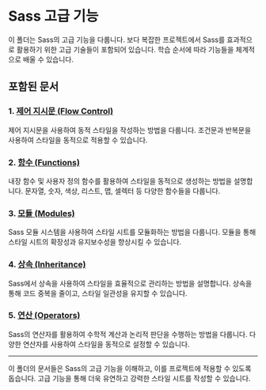 # Sass 고급 기능

이 폴더는 Sass의 고급 기능을 다룹니다. 보다 복잡한 프로젝트에서 Sass를 효과적으로 활용하기 위한 고급 기술들이 포함되어 있습니다. 학습 순서에 따라 기능들을 체계적으로 배울 수 있습니다.

## 포함된 문서

### 1. [제어 지시문 (Flow Control)](01-flow-control/README.md)
제어 지시문을 사용하여 동적 스타일을 작성하는 방법을 다룹니다. 조건문과 반복문을 사용하여 스타일을 동적으로 적용할 수 있습니다.

### 2. [함수 (Functions)](02-functions/README.md)
내장 함수 및 사용자 정의 함수를 활용하여 스타일을 동적으로 생성하는 방법을 설명합니다. 문자열, 숫자, 색상, 리스트, 맵, 셀렉터 등 다양한 함수들을 다룹니다.

### 3. [모듈 (Modules)](03-modules.md)
Sass 모듈 시스템을 사용하여 스타일 시트를 모듈화하는 방법을 다룹니다. 모듈을 통해 스타일 시트의 확장성과 유지보수성을 향상시킬 수 있습니다.

### 4. [상속 (Inheritance)](04-inheritance.md)
Sass에서 상속을 사용하여 스타일을 효율적으로 관리하는 방법을 설명합니다. 상속을 통해 코드 중복을 줄이고, 스타일 일관성을 유지할 수 있습니다.

### 5. [연산 (Operators)](05-operators.md)
Sass의 연산자를 활용하여 수학적 계산과 논리적 판단을 수행하는 방법을 다룹니다. 다양한 연산자를 사용하여 스타일을 동적으로 설정할 수 있습니다.

---

이 폴더의 문서들은 Sass의 고급 기능을 이해하고, 이를 프로젝트에 적용할 수 있도록 돕습니다. 고급 기능을 통해 더욱 유연하고 강력한 스타일 시트를 작성할 수 있습니다.
